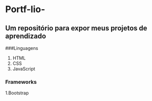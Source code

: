 # Portf-lio-

## Um repositório para expor meus projetos de aprendizado

###Linguagens

1. HTML
2. CSS
3. JavaScript

### Frameworks

1.Bootstrap